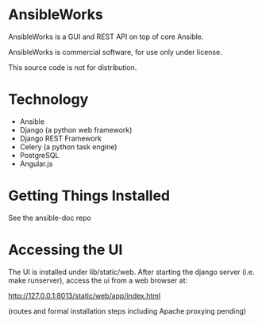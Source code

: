 AnsibleWorks
============

AnsibleWorks is a GUI and REST API on top of core Ansible.

AnsibleWorks is commercial software, for use only under license.

This source code is not for distribution.

Technology
==========

* Ansible
* Django (a python web framework)
* Django REST Framework
* Celery (a python task engine)
* PostgreSQL
* Angular.js

Getting Things Installed
========================

See the ansible-doc repo

Accessing the UI
================

The UI is installed under lib/static/web. After starting the django server
(i.e. make runserver), access the ui from a web browser at:

http://127.0.0.1:8013/static/web/app/index.html

(routes and formal installation steps including Apache proxying pending)



